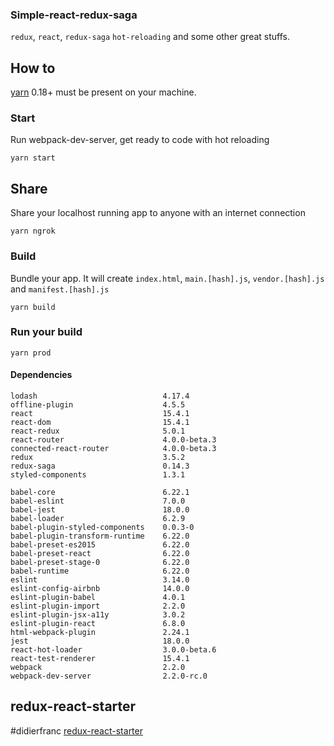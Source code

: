 ### Simple-react-redux-saga

`redux`, `react`, `redux-saga` `hot-reloading` and some other great stuffs.

## How to

[yarn](https://github.com/yarnpkg/yarn) 0.18+ must be present on your machine.

### Start

Run webpack-dev-server, get ready to code with hot reloading
```
yarn start
```

## Share

Share your localhost running app to anyone with an internet connection
```
yarn ngrok
```

### Build

Bundle your app. It will create `index.html`, `main.[hash].js`, `vendor.[hash].js` and `manifest.[hash].js`
```
yarn build
```

### Run your build
```
yarn prod
```


#### Dependencies
```
lodash                            4.17.4
offline-plugin                    4.5.5
react                             15.4.1
react-dom                         15.4.1
react-redux                       5.0.1
react-router                      4.0.0-beta.3
connected-react-router            4.0.0-beta.3
redux                             3.5.2
redux-saga                        0.14.3
styled-components                 1.3.1
```

```
babel-core                        6.22.1
babel-eslint                      7.0.0
babel-jest                        18.0.0
babel-loader                      6.2.9
babel-plugin-styled-components    0.0.3-0
babel-plugin-transform-runtime    6.22.0
babel-preset-es2015               6.22.0
babel-preset-react                6.22.0
babel-preset-stage-0              6.22.0
babel-runtime                     6.22.0
eslint                            3.14.0
eslint-config-airbnb              14.0.0
eslint-plugin-babel               4.0.1
eslint-plugin-import              2.2.0
eslint-plugin-jsx-a11y            3.0.2
eslint-plugin-react               6.8.0
html-webpack-plugin               2.24.1
jest                              18.0.0
react-hot-loader                  3.0.0-beta.6
react-test-renderer               15.4.1
webpack                           2.2.0
webpack-dev-server                2.2.0-rc.0
```
## redux-react-starter
#didierfranc
[redux-react-starter](https://github.com/didierfranc/redux-react-starter)
